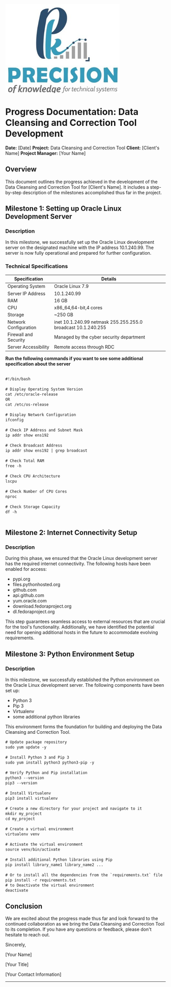 ![alt](images/logo.jpeg)
# Progress Documentation: Data Cleansing and Correction Tool Development

**Date:** [Date]
**Project:** Data Cleansing and Correction Tool
**Client:** [Client's Name]
**Project Manager:** [Your Name]

## Overview

This document outlines the progress achieved in the development of the Data Cleansing and Correction Tool for [Client's Name]. It includes a step-by-step description of the milestones accomplished thus far in the project.

## Milestone 1: Setting up Oracle Linux Development Server


### Description

In this milestone, we successfully set up the Oracle Linux development server on the designated machine with the IP address 10.1.240.99. The server is now fully operational and prepared for further configuration.
### Technical Specifications

| Specification              | Details                       |
|----------------------------|-------------------------------|
| Operating System           | Oracle Linux 7.9        |
| Server IP Address          | 10.1.240.99                  |
| RAM                        | 16 GB                 |
| CPU                        | x86_64,64-bit,4 cores         |
| Storage                    | ~250 GB         |
| Network Configuration      | inet 10.1.240.99  netmask 255.255.255.0  broadcast 10.1.240.255|
| Firewall and Security      | Managed by the cyber security department |
| Server Accessibility       | Remote access through RDC |
**Run the following commands if you want to see some additional specification about the server**
```shell

#!/bin/bash

# Display Operating System Version
cat /etc/oracle-release 
OR
cat /etc/os-release

# Display Network Configuration
ifconfig

# Check IP Address and Subnet Mask
ip addr show ens192

# Check Broadcast Address
ip addr show ens192 | grep broadcast

# Check Total RAM
free -h

# Check CPU Architecture
lscpu

# Check Number of CPU Cores
nproc

# Check Storage Capacity
df -h


```

## Milestone 2: Internet Connectivity Setup


### Description

During this phase, we ensured that the Oracle Linux development server has the required internet connectivity. The following hosts have been enabled for access:

- pypi.org
- files.pythonhosted.org
- github.com
- api.github.com
- yum.oracle.com
- download.fedoraproject.org
- dl.fedoraproject.org

This step guarantees seamless access to external resources that are crucial for the tool's functionality. Additionally, we have identified the potential need for opening additional hosts in the future to accommodate evolving requirements.

## Milestone 3: Python Environment Setup


### Description

In this milestone, we successfully established the Python environment on the Oracle Linux development server. The following components have been set up:

- Python 3
- Pip 3
- Virtualenv
- some additional python libraries

This environment forms the foundation for building and deploying the Data Cleansing and Correction Tool.
```shell
# Update package repository
sudo yum update -y

# Install Python 3 and Pip 3
sudo yum install python3 python3-pip -y

# Verify Python and Pip installation
python3 --version
pip3 --version

# Install Virtualenv
pip3 install virtualenv

# Create a new directory for your project and navigate to it
mkdir my_project
cd my_project

# Create a virtual environment
virtualenv venv

# Activate the virtual environment
source venv/bin/activate

# Install additional Python libraries using Pip
pip install library_name1 library_name2 ...

# Or to install all the dependencies from the `requirements.txt` file
pip install -r requirements.txt
# to Deactivate the virtual environment
deactivate

```


## Conclusion

We are excited about the progress made thus far and look forward to the continued collaboration as we bring the Data Cleansing and Correction Tool to its completion. If you have any questions or feedback, please don't hesitate to reach out.

Sincerely,

[Your Name]

[Your Title]

[Your Contact Information]


---
